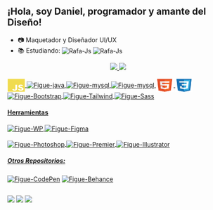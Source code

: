 ## ¡Hola, soy Daniel, programador y amante del Diseño!
- 📷 Maquetador y Diseñador UI/UX
- 📚 Estudiando:  <img align="center" alt="Rafa-Js" height="25" width="70" src="https://img.shields.io/badge/React-20232A?style=for-the-badge&logo=react&logoColor=61DAFB"> <img align="center" alt="Rafa-Js" height="25" width="70" src="https://img.shields.io/badge/PHP-777BB4?style=for-the-badge&logo=php&logoColor=white">

<div align="center">
  <a href="https://github.com/MCFigue">
  <img height="180em" src="https://github-readme-stats.vercel.app/api?username=MCFigue&show_icons=true&theme=dracula&include_all_commits=true&count_private=true"/>
  <img height="180em" src="https://github-readme-stats.vercel.app/api/top-langs/?username=MCFigue&layout=compact&langs_count=7&theme=dracula"/>
</div>
<div style="display: inline_block"><br>
  <img align="center" title="Javascript" alt="Figue-Js" height="30" width="40" src="https://raw.githubusercontent.com/devicons/devicon/master/icons/javascript/javascript-plain.svg">
   <img align="center" title="Java" alt="Figue-java" height="30" width="40" src="https://cdn.jsdelivr.net/gh/devicons/devicon/icons/java/java-original.svg" />
  <img align="center" title="MySql" alt="Figue-mysql" height="30" width="40"  src="https://cdn.jsdelivr.net/gh/devicons/devicon/icons/mysql/mysql-original.svg" />
  <img align="center" title="MySql" alt="Figue-mysql" height="30" width="40" src="https://cdn.jsdelivr.net/gh/devicons/devicon/icons/git/git-plain.svg" /> 
  <img align="center" title="HTML" alt="Figue-HTML" height="30" width="40" src="https://raw.githubusercontent.com/devicons/devicon/master/icons/html5/html5-original.svg">
  <img align="center" title="CSS"  alt="Figue-CSS" height="30" width="40" src="https://raw.githubusercontent.com/devicons/devicon/master/icons/css3/css3-original.svg">
  <img align="center" title="Bootstrap" alt="Figue-Bootstrap" height="40" width="30"  src="https://cdn.jsdelivr.net/gh/devicons/devicon/icons/bootstrap/bootstrap-original.svg" />
  <img align="center" title="Tailwind CSS" alt="Figue-Tailwind" height="30" width="40" src="https://cdn.jsdelivr.net/gh/devicons/devicon/icons/tailwindcss/tailwindcss-plain.svg" />
  <img align="center" alt="Figue-Sass" height="30" width="40" src="https://cdn.jsdelivr.net/gh/devicons/devicon/icons/sass/sass-original.svg" />
<div>
  <h4>Herramientas</h4>
  <div>
      <img align="center" alt="Figue-WP" height="30" width="40" src="https://cdn.jsdelivr.net/gh/devicons/devicon/icons/wordpress/wordpress-original.svg" />
     <img align="center" alt="Figue-Figma" height="30" width="40" src="https://cdn.jsdelivr.net/gh/devicons/devicon/icons/figma/figma-original.svg" />
    

  </div>
  
  </br>
  <img align="center" alt="Figue-Photoshop" height="17" width="88" src="https://aleen42.github.io/badges/src/photoshop.svg" />
  <img align="center" alt="Figue-Premier" height="17" width="88" src="https://aleen42.github.io/badges/src/premiere.svg" />
  <img align="center" alt="Figue-Illustrator" height="17" width="88" src="https://aleen42.github.io/badges/src/illustrator.svg" />


  </di>
  <div>
    <h5>Otros Repositorios:</h5>
    <a href="https://codepen.io/mcfigue"><img align="center" alt="Figue-CodePen" height="30" target="_blank" width="40"  src="https://cdn.jsdelivr.net/gh/devicons/devicon/icons/codepen/codepen-plain.svg" /></a>
    <a href="https://www.behance.net/danielfigue"><img align="center" alt="Figue-Behance" height="30" target="_blank" width="40"  src="https://1000marcas.net/wp-content/uploads/2021/02/Behance-Logo.png" /></a>
  </div>
</div>
  
  ##
 
<div> 
  <a href = "https://msng.link/o/?@Figueroa_Daniel=tg"><img src="https://img.shields.io/badge/Telegram-2CA5E0?style=for-the-badge&logo=telegram&logoColor=white" target="_blank"></a>
  <a href = "mailto:danielfigueroamillan2@gmail.com"><img src="https://img.shields.io/badge/Gmail-D14836?style=for-the-badge&logo=gmail&logoColor=white" target="_blank"></a>
  <a href="https://www.linkedin.com/in/daniel-figueroa-millan-02693419b" target="_blank"><img src="https://img.shields.io/badge/-LinkedIn-%230077B5?style=for-the-badge&logo=linkedin&logoColor=white" target="_blank"></a> 
 

</div>
